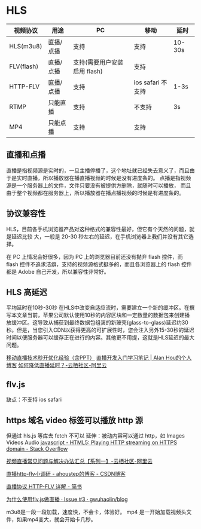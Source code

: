 # HLS

| 视频协议   | 用途      | PC                           | 移动              | 延时   |
| ---        | --        | --                           | --                | --     |
| HLS(m3u8)  | 直播/点播 | 支持                         | 支持              | 10-30s |
| FLV(flash) | 直播/点播 | 支持(需要用户安装启用 flash) | 支持              |        |
| HTTP-FLV   | 直播/点播 | 支持                         | ios safari 不支持 | 1-3s   |
| RTMP       | 只能直播  | 支持                         | 不支持            | 3s     |
| MP4        | 只能点播  | 支持                         | 支持              |        |

## 直播和点播
直播是指视频源是实时的，一旦主播停播了，这个地址就已经失去意义了，而且由于是实时直播，所以播放器在播直播视频的时候是没有进度条的。
点播是指视频源是一个服务器上的文件，文件只要没有被提供方删除，就随时可以播放， 而且由于整个视频都在服务器上，所以播放器在播点播视频的时候是有进度条的。

## 协议兼容性
HLS，目前各手机浏览器产品对这种格式的兼容性最好，但它有个天然的问题，就是延迟比较
大，一般是 20-30 秒左右的延迟，在手机浏览器上我们并没有其它选择。

在 PC 上情况会好很多，因为 PC 上的浏览器目前还没有抛弃 flash 控件，而 flash 控件不追求洁癖，支持的视频源格式挺多的，而且各浏览器上的 flash 控件
都是 Adobe 自己开发，所以兼容性非常好。

## HLS 高延迟
平均延时在10秒-30秒
         在HLS中改变自适应流时，需要建立一个新的缓冲区。在撰写本文章当前，苹果公司默认使用10秒的内容区块和一定数量的数据包来创建播放缓冲区。这导致从捕获到最终数据包组装的新玻壳(glass-to-glass)延迟约30秒。但是，当您引入CDN以获得更高的可扩展性时，您会注入另外15-30秒的延迟时间以便服务器可以缓存正在进行的内容。其他更不用提，这就是HLS延迟的最大问题。 

[移动直播技术秒开优化经验（含PPT）](https://mp.weixin.qq.com/s?__biz=MzAwMDU1MTE1OQ==&mid=2653547042&idx=1&sn=26d8728548a6b5b657079eeab121e283&scene=21#wechat_redirect)
[直播开发入门学习笔记 | Alan Hou的个人博客](https://alanhou.org/live-video/)
[如何降低直播延时？-云栖社区-阿里云](https://yq.aliyun.com/articles/277195)

## flv.js
缺点：不支持 ios safari

## https 域名 video 标签可以播放 http 源
但通过 hls.js 等库去 fetch 不可以
延伸：被动内容可以通过 http，如 Images Videos Audio
[javascript - HTML5: Playing HTTP streaming on HTTPS domain - Stack Overflow](https://stackoverflow.com/questions/44392426/html5-playing-http-streaming-on-https-domain)

[视频直播常见问题与解决办法汇总【系列一】-云栖社区-阿里云](https://yq.aliyun.com/articles/511196)

[直播http-flv小调研 - ahoustep的博客 - CSDN博客](https://blog.csdn.net/ahoustep/article/details/52175732)

[直播协议 HTTP-FLV 详解 - 简书](https://www.jianshu.com/p/bfdba8ab903a)

[为什么使用flv.js做直播 · Issue #3 · gwuhaolin/blog](https://github.com/gwuhaolin/blog/issues/3)

m3u8是一段一段加载，速度快，不会卡，体验好。    mp4 是一开始加载视频头文件，如果mp4变大，就会开始卡几秒。
